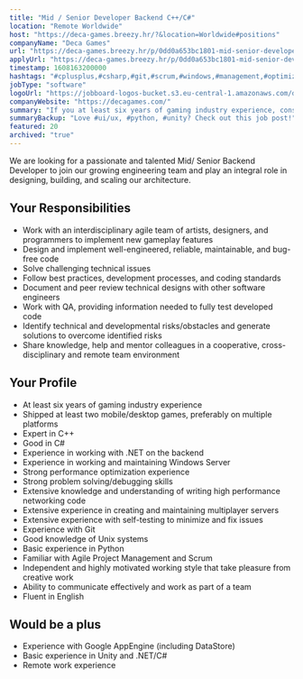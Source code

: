 ```yaml
---
title: "Mid / Senior Developer Backend C++/C#"
location: "Remote Worldwide"
host: "https://deca-games.breezy.hr/?&location=Worldwide#positions"
companyName: "Deca Games"
url: "https://deca-games.breezy.hr/p/0dd0a653bc1801-mid-senior-developer-backend-c-c-m-f-d"
applyUrl: "https://deca-games.breezy.hr/p/0dd0a653bc1801-mid-senior-developer-backend-c-c-m-f-d/apply"
timestamp: 1608163200000
hashtags: "#cplusplus,#csharp,#git,#scrum,#windows,#management,#optimization,#English"
jobType: "software"
logoUrl: "https://jobboard-logos-bucket.s3.eu-central-1.amazonaws.com/deca-games"
companyWebsite: "https://decagames.com/"
summary: "If you at least six years of gaming industry experience, consider applying to Deca-games's job post for a new mid."
summaryBackup: "Love #ui/ux, #python, #unity? Check out this job post!"
featured: 20
archived: "true"
---
```


We are looking for a passionate and talented Mid/ Senior Backend Developer to join our growing engineering team and play an integral role in designing, building, and scaling our architecture.

## Your Responsibilities

*   Work with an interdisciplinary agile team of artists, designers, and programmers to implement new gameplay features
*   Design and implement well-engineered, reliable, maintainable, and bug-free code
*   Solve challenging technical issues
*   Follow best practices, development processes, and coding standards
*   Document and peer review technical designs with other software engineers
*   Work with QA, providing information needed to fully test developed code
*   Identify technical and developmental risks/obstacles and generate solutions to overcome identified risks
*   Share knowledge, help and mentor colleagues in a cooperative, cross-disciplinary and remote team environment

## Your Profile

*   At least six years of gaming industry experience
*   Shipped at least two mobile/desktop games, preferably on multiple platforms
*   Expert in C++
*   Good in C#
*   Experience in working with .NET on the backend
*   Experience in working and maintaining Windows Server
*   Strong performance optimization experience
*   Strong problem solving/debugging skills
*   Extensive knowledge and understanding of writing high performance networking code
*   Extensive experience in creating and maintaining multiplayer servers
*   Extensive experience with self-testing to minimize and fix issues
*   Experience with Git
*   Good knowledge of Unix systems
*   Basic experience in Python
*   Familiar with Agile Project Management and Scrum
*   Independent and highly motivated working style that take pleasure from creative work
*   Ability to communicate effectively and work as part of a team
*   Fluent in English

## Would be a plus

*   Experience with Google AppEngine (including DataStore)
*   Basic experience in Unity and .NET/C#
*   Remote work experience
